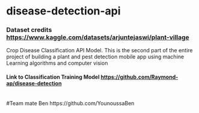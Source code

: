 # disease-detection-api
### Dataset credits https://www.kaggle.com/datasets/arjuntejaswi/plant-village
Crop Disease Classification API Model. This is the second part of the entire project of building a plant and pest detection mobile app using machine Learning algorithms and computer vision
<br/>
#### Link to Classification Training Model https://github.com/Raymond-ap/disease-detection
<br/>
#Team mate
Ben https://github.com/YounoussaBen
